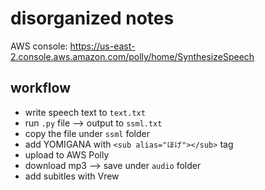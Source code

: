 # disorganized notes

AWS console: https://us-east-2.console.aws.amazon.com/polly/home/SynthesizeSpeech

## workflow

- write speech text to `text.txt`
- run `.py` file --> output to `ssml.txt`
- copy the file under `ssml` folder 
- add YOMIGANA with `<sub alias="ほげ"></sub>` tag
- upload to AWS Polly
- download mp3 --> save under `audio` folder
- add subitles with Vrew